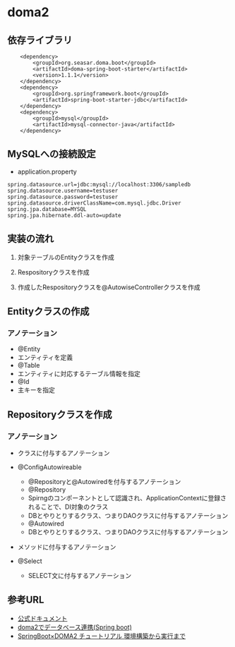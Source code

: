 # doma2

## 依存ライブラリ

```
    <dependency>
        <groupId>org.seasar.doma.boot</groupId>
        <artifactId>doma-spring-boot-starter</artifactId>
        <version>1.1.1</version>
    </dependency>
    <dependency>
        <groupId>org.springframework.boot</groupId>
        <artifactId>spring-boot-starter-jdbc</artifactId>
    </dependency>
    <dependency>
        <groupId>mysql</groupId>
        <artifactId>mysql-connector-java</artifactId>
    </dependency>
```

## MySQLへの接続設定

* application.property
```
spring.datasource.url=jdbc:mysql://localhost:3306/sampledb
spring.datasource.username=testuser
spring.datasource.password=testuser
spring.datasource.driverClassName=com.mysql.jdbc.Driver
spring.jpa.database=MYSQL
spring.jpa.hibernate.ddl-auto=update
```

## 実装の流れ

1. 対象テーブルのEntityクラスを作成

2. Respositoryクラスを作成

3. 作成したRespositoryクラスを@AutowiseControllerクラスを作成

## Entityクラスの作成

### アノテーション

 * @Entity
  * エンティティを定義
 * @Table
  * エンティティに対応するテーブル情報を指定
 * @Id
  * 主キーを指定

## Repositoryクラスを作成

### アノテーション

* クラスに付与するアノテーション
 * @ConfigAutowireable
    * @Repositoryと@Autowiredを付与するアノテーション
   * @Repository
    * Spirngのコンポーネントとして認識され、ApplicationContextに登録されることで、DI対象のクラス
    * DBとやりとりするクラス、つまりDAOクラスに付与するアノテーション
   * @Autowired
    * DBとやりとりするクラス、つまりDAOクラスに付与するアノテーション
    
* メソッドに付与するアノテーション
 * @Select
    * SELECT文に付与するアノテーション

## 参考URL

 * [公式ドキュメント](https://doma.readthedocs.io/en/2.19.2/)
 * [doma2でデータベース連携(Spring boot)](https://qiita.com/sukezane/items/35f17aa9a20ba7a4a471)
 * [SpringBoot×DOMA2 チュートリアル 環境構築から実行まで](https://qiita.com/k0001/items/55737a53b6e17edec707)
